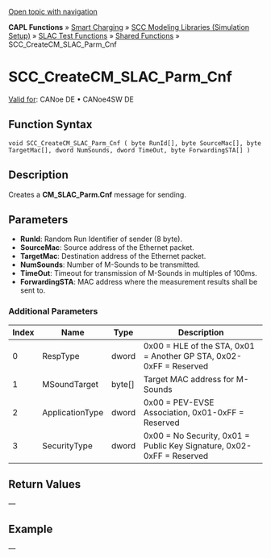 [Open topic with navigation](../../../../../CANoeDEFamily.htm#Topics/CAPLFunctions/SmartCharging/Functions/CAPLfunctionSCCCreateCMSLACParmCnf.md)

**CAPL Functions** » [Smart Charging](../CAPLFunctionsSmartChargingOverview.md) » [SCC Modeling Libraries (Simulation Setup)](../CAPLFunctionsSmartChargingOverview.md#BMNodeayerDLL) » [SLAC Test Functions](../CAPLFunctionsSmartChargingOverview.md#SLACtest) » [Shared Functions](../CAPLFunctionsSmartChargingOverview.md#SLACtest) » SCC_CreateCM_SLAC_Parm_Cnf

# SCC_CreateCM_SLAC_Parm_Cnf

[Valid for](../../../Shared/FeatureAvailability.md):  CANoe DE • CANoe4SW DE

## Function Syntax

```plaintext
void SCC_CreateCM_SLAC_Parm_Cnf ( byte RunId[], byte SourceMac[], byte TargetMac[], dword NumSounds, dword TimeOut, byte ForwardingSTA[] )
```

## Description

Creates a **CM_SLAC_Parm.Cnf** message for sending.

## Parameters

- **RunId**: Random Run Identifier of sender (8 byte).
- **SourceMac**: Source address of the Ethernet packet.
- **TargetMac**: Destination address of the Ethernet packet.
- **NumSounds**: Number of M-Sounds to be transmitted.
- **TimeOut**: Timeout for transmission of M-Sounds in multiples of 100ms.
- **ForwardingSTA**: MAC address where the measurement results shall be sent to.

### Additional Parameters

| Index | Name          | Type   | Description                              |
|-------|---------------|--------|------------------------------------------|
| 0     | RespType      | dword  | 0x00 = HLE of the STA, 0x01 = Another GP STA, 0x02-0xFF = Reserved |
| 1     | MSoundTarget  | byte[] | Target MAC address for M-Sounds          |
| 2     | ApplicationType | dword | 0x00 = PEV-EVSE Association, 0x01-0xFF = Reserved |
| 3     | SecurityType  | dword  | 0x00 = No Security, 0x01 = Public Key Signature, 0x02-0xFF = Reserved |

## Return Values

—

## Example

—
